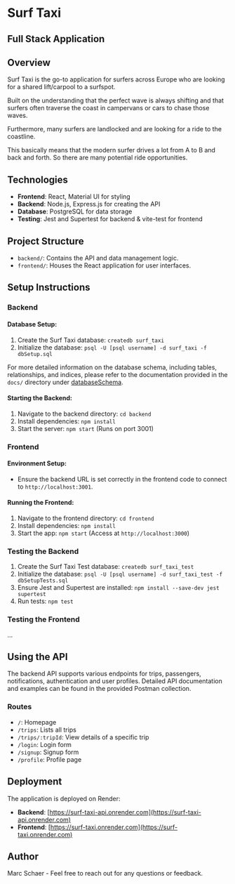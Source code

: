 # Surf Taxi

## Full Stack Application

## Overview

Surf Taxi is the go-to application for surfers across Europe who are looking for a shared lift/carpool to a surfspot.

Built on the understanding that the perfect wave is always shifting and that surfers often traverse the coast in campervans or cars to chase those waves.

Furthermore, many surfers are landlocked and are looking for a ride to the coastline.

This basically means that the modern surfer drives a lot from A to B and back and forth. So there are many potential ride opportunities.

## Technologies

- **Frontend**: React, Material UI for styling
- **Backend**: Node.js, Express.js for creating the API
- **Database**: PostgreSQL for data storage
- **Testing**: Jest and Supertest for backend & vite-test for frontend

## Project Structure

- `backend/`: Contains the API and data management logic.
- `frontend/`: Houses the React application for user interfaces.

## Setup Instructions

### Backend

#### Database Setup:

1. Create the Surf Taxi database: `createdb surf_taxi`
2. Initialize the database: `psql -U [psql username] -d surf_taxi -f dbSetup.sql`

For more detailed information on the database schema, including tables, relationships, and indices, please refer to the documentation provided in the `docs/` directory under [databaseSchema](docs/databaseSchema).

#### Starting the Backend:

1. Navigate to the backend directory: `cd backend`
2. Install dependencies: `npm install`
3. Start the server: `npm start` (Runs on port 3001)

### Frontend

#### Environment Setup:

- Ensure the backend URL is set correctly in the frontend code to connect to `http://localhost:3001`.

#### Running the Frontend:

1. Navigate to the frontend directory: `cd frontend`
2. Install dependencies: `npm install`
3. Start the app: `npm start` (Access at `http://localhost:3000`)

### Testing the Backend

1. Create the Surf Taxi Test database: `createdb surf_taxi_test`
2. Initialize the database: `psql -U [psql username] -d surf_taxi_test -f dbSetupTests.sql`
3. Ensure Jest and Supertest are installed: `npm install --save-dev jest supertest`
4. Run tests: `npm test`

### Testing the Frontend

...

## Using the API

The backend API supports various endpoints for trips, passengers, notifications, authentication and user profiles. Detailed API documentation and examples can be found in the provided Postman collection.

### Routes

- `/`: Homepage
- `/trips`: Lists all trips
- `/trips/:tripId`: View details of a specific trip
- `/login`: Login form
- `/signup`: Signup form
- `/profile`: Profile page

## Deployment

The application is deployed on Render:

- **Backend**: [https://surf-taxi-api.onrender.com](https://surf-taxi-api.onrender.com)
- **Frontend**: [https://surf-taxi.onrender.com](https://surf-taxi.onrender.com)

## Author

Marc Schaer - Feel free to reach out for any questions or feedback.
